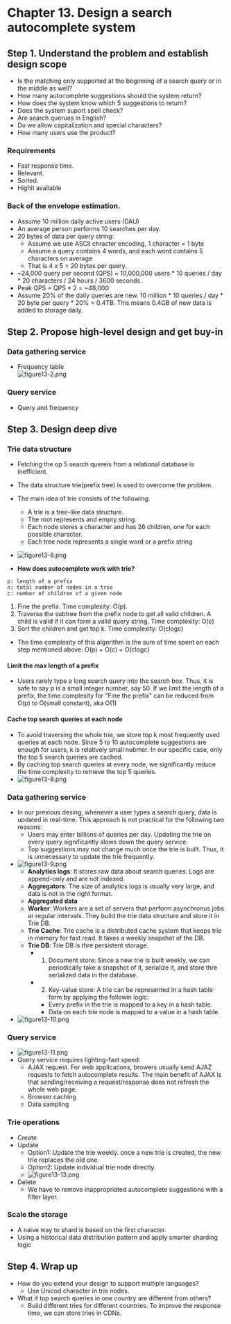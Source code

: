 # Chapter 13. Design a search autocomplete system

## Step 1. Understand the problem and establish design scope
- Is the matching only supported at the beginning of a search query or in the middle as well?
- How many autocomplete suggestions should the system return?
- How does the system know which 5 suggestions to return?
- Does the system suport spell check?
- Are search querues in English?
- Do we allow capitalization and special characters?
- How many users use the product?

### Requirements
- Fast response time.
- Relevant.
- Sorted.
- Highlt available

### Back of the envelope estimation.
- Assume 10 million daily active users (DAU)
- An average person performs 10 searches per day.
- 20 bytes of data per query string:    
    - Assume we use ASCII chracter encoding, 1 character = 1 byte
    - Assume a query contains 4 words, and each word contains 5 characters on average
    - That is 4 x 5 = 20 bytes per query.
- ~24,000 query per second (QPS) = 10,000,000 users * 10 queries / day * 20 characters / 24 hours / 3600 seconds.
- Peak QPS = QPS * 2 = ~48,000
- Assume 20% of the daily queries are new. 10 million * 10 queries / day * 20 byte per query * 20% = 0.4TB. This means 0.4GB of new data is added to storage daily.

## Step 2. Propose high-level design and get buy-in
### Data gathering service
- Frequency table\
![figure13-2.png](donggu/figure13-2.png)

### Query service
- Query and frequency

## Step 3. Design deep dive
### Trie data structure
- Fetching the op 5 search quereis from a relational database is inefficient.
- The data structure trie(prefix tree) is used to overcome the problem.
- The main idea of trie consists of the following:  
    * A trie is a tree-like data structure.
    * The root represents and empty string.
    * Each node stores a character and has 26 children, one for each possible character.
    * Each tree node represents a single word or a prefix string
- ![figure13-6.png](donggu/figure13-6.png)

- **How does autocomplete work with trie?**
```
p: length of a prefix
n: total number of nodes in a trie
c: number of children of a given node
```
1. Fine the prefix. Time complexity: O(p).
2. Traverse the subtree from the prefix node to get all valid children. A child is valid if it can form a valid query string. Time complexity: O(c)
3. Sort the children and get top k. Time complexity: O(clogc)

- The time complexity of this algorithm is the sum of time spent on each step mentioned above: O(p) + O(c) + O(clogc)

#### Limit the max length of a prefix
- Users rarely type a long search query into the search box. Thus, it is safe to say p is a small integer number, say 50. If we limit the length of a prefix, the time complexity for "Fine the prefix" can be reduced from O(p) to O(small constant), aka O(1)

#### Cache top search queries at each node
- To avoid traversing the whole trie, we store top k most frequently used queries at each node. Since 5 to 10 autocomplete suggestions are enough for users, k is relatively small nubmer. In our specific case, only the top 5 search queries are cached.
- By caching top search queries at every node, we significantly reduce the time complexity to retrieve the top 5 queries.
- ![figure13-8.png](donggu/figure13-8.png)

### Data gathering service
- In our previous desing, whenever a user types a search query, data is updated in real-time. This approach is not practical for the following two reasons:
  - Users may enter billions of queries per day. Updating the trie on every query significantly slows down the query service.
  - Top suggestions may not change much once the trie is built. Thus, it is unnecessary to update the trie frequently.
- ![figure13-9.png](donggu/figure13-9.png)
  - **Analytics logs**: It stores raw data about search queries. Logs are append-only and are not indexed.
  - **Aggregators**: The size of analytics logs is usually very large, and data is not in the right format.
  - **Aggregated data**
  - **Worker**: Workers are a set of servers that perform asynchronus jobs ar regular intervals. They build the trie data structure and store it in Trie DB.
  - **Trie Cache**: Trie cache is a distributed cache system that keeps trie in memory for fast read. It takes a weekly snapshot of the DB.
  - **Trie DB**: Trie DB is thre persistent storage.
    - 1. Document store: Since a new trie is built weekly, we can periodically take a snapshot of it, serialize it, and store thre serialized data in the database.
    - 2. Key-value store: A trie can be represented in a hash table form by applying the followin logic:
      - Every prefix in the trie is mapped to a key in a hash table.
      - Data on each trie node is mapped to a value in a hash table.
- ![figure13-10.png](donggu/figure13-10.png)
  
### Query service
- ![figure13-11.png](donggu/figure13-11.png)
- Query service requires lighting-fast speed:
  - AJAX request. For web applications, browers usually send AJAZ requests to fetch autocomplete results. The main benefit of AJAX is that sending/receiving a request/response does not refresh the whole web page.
  - Browser caching
  - Data sampling

### Trie operations
- Create
- Update
  - Option1: Update the trie weekly. once a new trie is created, the new trie replaces the old one.
  - Option2: Update individual trie node directly.
  - ![figure13-13.png](donggu/figure13-13.png)
- Delete
  - We have to remove inappropriated autocomplete suggestions with a filter layer.

### Scale the storage
- A naive way to shard is based on the first character.
- Using a historical data distribution pattern and apply smarter sharding logic

## Step 4. Wrap up
- How do you extend your design to support multiple languages?
  - Use Unicod character in trie nodes.
- What if top search queries in one country are different from others?
  - Build different tries for different countries. To improve the response time, we can store tries in CDNs.
